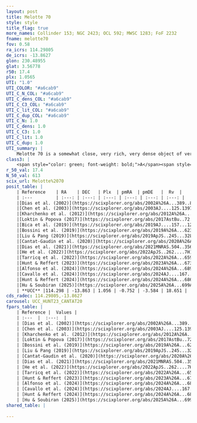 ```yaml
---
layout: post
title: Melotte 70
style: style
title_flag: true
more_names: Collinder 153; NGC 2423; OCL 592; MWSC 1283; FoF 2232
fname: melotte70
fov: 0.58
ra_icrs: 114.29805
de_icrs: -13.8627
glon: 230.48955
glat: 3.56778
r50: 17.4
plx: 1.0565
UTI: "1.0"
UTI_COLOR: "#a6cab9"
UTI_C_N_COL: "#a6cab9"
UTI_C_dens_COL: "#a6cab9"
UTI_C_C3_COL: "#a6cab9"
UTI_C_lit_COL: "#a6cab9"
UTI_C_dup_COL: "#a6cab9"
UTI_C_N: 1.0
UTI_C_dens: 1.0
UTI_C_C3: 1.0
UTI_C_lit: 1.0
UTI_C_dup: 1.0
UTI_summary: |
    Melotte 70 is a somewhat close, very rich, very dense object of very high C3 quality. It is very well-studied in the literature.
class3: |
    <span style="color: green; font-weight: bold;">A</span><span style="color: green; font-weight: bold;">A</span>
r_50_val: 17.4
N_50_val: 613
scix_url: Melotte%2070
posit_table: |
    | Reference    | RA    | DEC   | Plx  | pmRA  | pmDE   |  Rv  |
    | :---         | :---: | :---: | :---: | :---: | :---: | :---: |
    |[Dias et al. (2002)](https://scixplorer.org/abs/2002A%26A...389..871D) | 114.275 | -13.872 | -- | -1.34 | -0.91 | 18.47 |
    |[Chen et al. (2003)](https://scixplorer.org/abs/2003AJ....125.1397C) | 114.263 | -13.885 | -- | 2.59 | -4.79 | 18.1 |
    |[Kharchenko et al. (2012)](https://scixplorer.org/abs/2012A%26A...543A.156K) | 114.278 | -13.85 | -- | -0.6 | -2.89 | -- |
    |[Loktin & Popova (2017)](https://scixplorer.org/abs/2017AstBu..72..257L) | 114.27 | -13.871 | -- | -1.4 | -3.021 | 21.7 |
    |[Bica et al. (2019)](https://scixplorer.org/abs/2019AJ....157...12B) | 114.286 | -13.885 | -- | -- | -- | -- |
    |[Bossini et al. (2019)](https://scixplorer.org/abs/2019A%26A...623A.108B) | 114.299 | -13.863 | -- | -- | -- | -- |
    |[Liu & Pang (2019)](https://scixplorer.org/abs/2019ApJS..245...32L) | 114.314 | -13.858 | 1.041 | -0.733 | -3.629 | -- |
    |[Cantat-Gaudin et al. (2020)](https://scixplorer.org/abs/2020A%26A...640A...1C) | 114.299 | -13.863 | 1.045 | -0.735 | -3.632 | -- |
    |[Dias et al. (2021)](https://scixplorer.org/abs/2021MNRAS.504..356D) | 114.293 | -13.834 | 1.043 | -0.729 | -3.642 | 19.996 |
    |[He et al. (2022)](https://scixplorer.org/abs/2022ApJS..262....7H) | 114.311 | -13.87 | 1.06 | -0.737 | -3.581 | -- |
    |[Tarricq et al. (2022)](https://scixplorer.org/abs/2022A%26A...659A..59T) | 114.294 | -13.868 | 1.051 | -0.753 | -3.576 | -- |
    |[Hunt & Reffert (2023)](https://scixplorer.org/abs/2023A%26A...673A.114H) | 114.317 | -13.863 | 1.059 | -0.747 | -3.582 | 18.842 |
    |[Alfonso et al. (2024)](https://scixplorer.org/abs/2024A%26A...689A..18A) | 114.297 | -13.867 | 1.02 | -0.753 | -3.581 | -- |
    |[Cavallo et al. (2024)](https://scixplorer.org/abs/2024AJ....167...12C) | 114.286 | -13.854 | 1.06 | -- | -- | -- |
    |[Hunt & Reffert (2024)](https://scixplorer.org/abs/2024A%26A...686A..42H) | 114.317 | -13.863 | 1.059 | -0.747 | -3.582 | 18.842 |
    |[Hu & Soubiran (2025)](https://scixplorer.org/abs/2025A%26A...699A.246H) | 114.286 | -13.854 | -- | -- | -- | -- |
    | **UCC** |114.298 | -13.863 | 1.056 | -0.752 | -3.584 | 18.651 | 
cds_radec: 114.29805,-13.8627
carousel: UCC_HUNT23_CANTAT20
fpars_table: |
    | Reference |  Values |
    | :---  |  :---:  |
    | [Dias et al. (2002)](https://scixplorer.org/abs/2002A%26A...389..871D) | `E(B-V)=0.097, Dist=766.0, Age=8.867, [Fe/H]=0.14` |
    | [Chen et al. (2003)](https://scixplorer.org/abs/2003AJ....125.1397C) | `E(B-V)=0.097, HDis=766, Age=0.73, [Fe/H]_1=0.14, [Fe/H]_2=0.2` |
    | [Kharchenko et al. (2012)](https://scixplorer.org/abs/2012A%26A...543A.156K) | `e_bv=0.062, distance=824, log_age=9.025, metallicity=0.068` |
    | [Loktin & Popova (2017)](https://scixplorer.org/abs/2017AstBu..72..257L) | `E(B-V)=0.099, Dmod=9.475, logt=8.865` |
    | [Bossini et al. (2019)](https://scixplorer.org/abs/2019A%26A...623A.108B) | `AV=0.291, Dist=9.843, logA=8.991, Fe/H=0.08` |
    | [Liu & Pang (2019)](https://scixplorer.org/abs/2019ApJS..245...32L) | `Age=0.912, Z=0.5` |
    | [Cantat-Gaudin et al. (2020)](https://scixplorer.org/abs/2020A%26A...640A...1C) | `AVNN=0.36, DMNN=9.87, AgeNN=9.04` |
    | [Dias et al. (2021)](https://scixplorer.org/abs/2021MNRAS.504..356D) | `Av=0.296, Dist=924, logage=9.037, [Fe/H]=0.122` |
    | [He et al. (2022)](https://scixplorer.org/abs/2022ApJS..262....7H) | `A0=0.55, logAge=8.95` |
    | [Tarricq et al. (2022)](https://scixplorer.org/abs/2022A%26A...659A..59T) | `Dist=923, logAgeNN=9.05` |
    | [Hunt & Reffert (2023)](https://scixplorer.org/abs/2023A%26A...673A.114H) | `AV50=0.119, diffAV50=0.216, MOD50=9.719, logAge50=9.073` |
    | [Alfonso et al. (2024)](https://scixplorer.org/abs/2024A%26A...689A..18A) | `AV=0.35630, MOD=9.87119, logAge=8.94881, Z=0.12038` |
    | [Cavallo et al. (2024)](https://scixplorer.org/abs/2024AJ....167...12C) | `AV50=0.45, dMod50=9.85, logAge50=9.0, [Fe/H]50=0.16` |
    | [Hunt & Reffert (2024)](https://scixplorer.org/abs/2024A%26A...686A..42H) | `MassJ=1401.28` |
    | [Hu & Soubiran (2025)](https://scixplorer.org/abs/2025A%26A...699A.246H) | `MA22=-0.16, MA23f=-0.1, MA23g=0.01, MZ23=-0.04, MK24=-0.06, MF24=-0.04` |
shared_table: |
    
---
```

